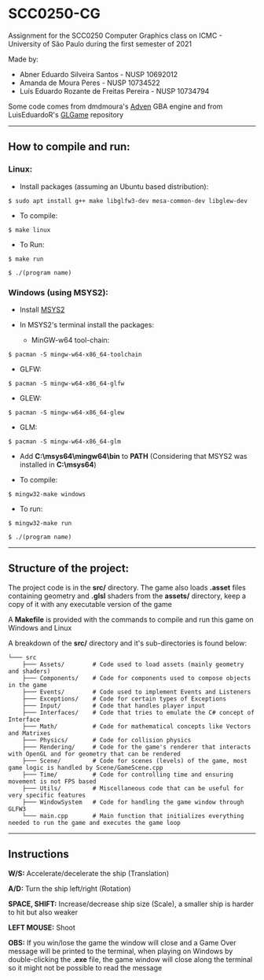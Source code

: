 # SCC0250-CG

Assignment for the SCC0250 Computer Graphics class on ICMC - University of São Paulo during the first semester of 2021

Made by:

* Abner Eduardo Silveira Santos - NUSP 10692012
* Amanda de Moura Peres - NUSP 10734522
* Luís Eduardo Rozante de Freitas Pereira - NUSP 10734794

Some code comes from dmdmoura's [Adven](https://github.com/dmdemoura/Adven) GBA engine and from LuisEduardoR's [GLGame](https://github.com/LuisEduardoR/GLGame) repository


---

## How to compile and run:

### Linux:

* Install packages (assuming an Ubuntu based distribution):

```
$ sudo apt install g++ make libglfw3-dev mesa-common-dev libglew-dev
```

* To compile:

```
$ make linux
```

* To Run:

```
$ make run
```

```
$ ./(program name)
```


### Windows (using MSYS2):

* Install [MSYS2](https://www.msys2.org/)

* In MSYS2's terminal install the packages:

  - MinGW-w64 tool-chain:

```
$ pacman -S mingw-w64-x86_64-toolchain
```

  - GLFW:

```
$ pacman -S mingw-w64-x86_64-glfw
```

  - GLEW:

```
$ pacman -S mingw-w64-x86_64-glew
```

  - GLM:

```
$ pacman -S mingw-w64-x86_64-glm
```

* Add **C:\msys64\mingw64\bin** to **PATH** (Considering that MSYS2 was installed in **C:\msys64**)

* To compile:

```
$ mingw32-make windows
```

* To run:

```
$ mingw32-make run
```


```
$ ./(program name)
```

---

## Structure of the project:

The project code is in the **src/** directory. The game also loads **.asset** files containing geometry and **.glsl** shaders from the **assets/** directory, keep a copy of it with any executable version of the game

A **Makefile** is provided with the commands to compile and run this game on Windows and Linux

A breakdown of the **src/** directory and it's sub-directories is found below:

```
└─── src
    ├─── Assets/        # Code used to load assets (mainly geometry and shaders)
    ├─── Components/    # Code for components used to compose objects in the game
    ├─── Events/        # Code used to implement Events and Listeners
    ├─── Exceptions/    # Code for certain types of Exceptions
    ├─── Input/         # Code that handles player input
    ├─── Interfaces/    # Code that tries to emulate the C# concept of Interface
    ├─── Math/          # Code for mathematical concepts like Vectors and Matrixes
    ├─── Physics/       # Code for collision physics
    ├─── Rendering/     # Code for the game's renderer that interacts with OpenGL and for geometry that can be rendered
    ├─── Scene/         # Code for scenes (levels) of the game, most game logic is handled by Scene/GameScene.cpp
    ├─── Time/          # Code for controlling time and ensuring movement is not FPS based
    ├─── Utils/         # Miscellaneous code that can be useful for very specific features
    ├─── WindowSystem   # Code for handling the game window through GLFW3
    └─── main.cpp       # Main function that initializes everything needed to run the game and executes the game loop
```

---

## Instructions

**W/S:**            Accelerate/decelerate the ship (Translation)

**A/D:**            Turn the ship left/right (Rotation)

**SPACE, SHIFT:**   Increase/decrease ship size (Scale), a smaller ship is harder to hit but also weaker

**LEFT MOUSE:**     Shoot

**OBS:** If you win/lose the game the window will close and a Game Over message will be printed to the terminal, when playing on Windows by double-clicking the **.exe** file, the game window will close along the terminal so it might not be possible to read the message
